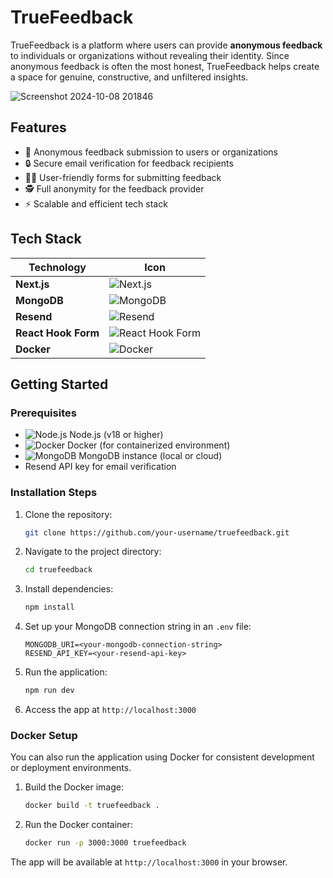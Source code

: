# TrueFeedback

TrueFeedback is a platform where users can provide **anonymous feedback** to individuals or organizations without revealing their identity. Since anonymous feedback is often the most honest, TrueFeedback helps create a space for genuine, constructive, and unfiltered insights.


![Screenshot 2024-10-08 201846](https://github.com/user-attachments/assets/b3e0cf6c-6b28-4bcb-86d6-07c36ebfdda4)



## Features
- 📝 Anonymous feedback submission to users or organizations
- 🔒 Secure email verification for feedback recipients
- 🧑‍💻 User-friendly forms for submitting feedback
- 🕵️ Full anonymity for the feedback provider
- ⚡ Scalable and efficient tech stack

## Tech Stack

| Technology      | Icon                                                                 |
|-----------------|----------------------------------------------------------------------|
| **Next.js**     | ![Next.js](https://img.shields.io/badge/Next.js-000000?style=for-the-badge&logo=next.js&logoColor=white) |
| **MongoDB**     | ![MongoDB](https://img.shields.io/badge/MongoDB-47A248?style=for-the-badge&logo=mongodb&logoColor=white) |
| **Resend**      | ![Resend](https://img.shields.io/badge/Resend-FF4500?style=for-the-badge) |
| **React Hook Form** | ![React Hook Form](https://img.shields.io/badge/React_Hook_Form-EC5990?style=for-the-badge&logo=react&logoColor=white) |
| **Docker**      | ![Docker](https://img.shields.io/badge/Docker-2496ED?style=for-the-badge&logo=docker&logoColor=white) |

## Getting Started

### Prerequisites
- ![Node.js](https://img.shields.io/badge/Node.js-43853D?style=for-the-badge&logo=node.js&logoColor=white) Node.js (v18 or higher)
- ![Docker](https://img.shields.io/badge/Docker-2496ED?style=for-the-badge&logo=docker&logoColor=white) Docker (for containerized environment)
- ![MongoDB](https://img.shields.io/badge/MongoDB-47A248?style=for-the-badge&logo=mongodb&logoColor=white) MongoDB instance (local or cloud)
- Resend API key for email verification

### Installation Steps

1. Clone the repository:
    ```bash
    git clone https://github.com/your-username/truefeedback.git
    ```

2. Navigate to the project directory:
    ```bash
    cd truefeedback
    ```

3. Install dependencies:
    ```bash
    npm install
    ```

4. Set up your MongoDB connection string in an `.env` file:
    ```env
    MONGODB_URI=<your-mongodb-connection-string>
    RESEND_API_KEY=<your-resend-api-key>
    ```

5. Run the application:
    ```bash
    npm run dev
    ```

6. Access the app at `http://localhost:3000`

### Docker Setup

You can also run the application using Docker for consistent development or deployment environments.

1. Build the Docker image:
    ```bash
    docker build -t truefeedback .
    ```

2. Run the Docker container:
    ```bash
    docker run -p 3000:3000 truefeedback
    ```

The app will be available at `http://localhost:3000` in your browser.
